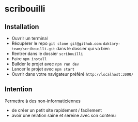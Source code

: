 # scribouilli

## Installation

- Ouvrir un terminal
- Récupérer le repo `git clone git@github.com:daktary-team/scribouilli.git` dans le dossier qui va bien
- Rentrer dans le dossier `scribouilli`
- Faire `npm install`
- Builder le projet avec `npm run dev`
- Lancer le projet avec `npm start`
- Ouvrir dans votre navigateur préféré `http://localhost:3000/`

## Intention 

Permettre à des non-informaticiennes 
- de créer un petit site rapidement / facilement 
- avoir une relation saine et sereine avec son contenu
